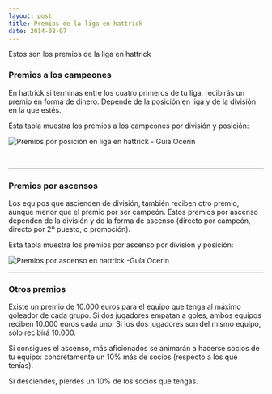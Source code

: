 ```yaml
---
layout: post
title: Premios de la liga en hattrick
date: 2014-08-07
---
```


Estos son los premios de la liga en hattrick

### Premios a los campeones

En hattrick si terminas entre los cuatro primeros de tu liga, recibirás un premio en forma de dinero. Depende de la posición en liga y de la división en la que estés.

Esta tabla muestra los premios a los campeones por división y posición:

![Premios por posición en liga en hattrick - Guía Ocerin](http://i.imgur.com/r98sK5b.png)

 

* * *

### Premios por ascensos

Los equipos que ascienden de división, también reciben otro premio, aunque menor que el premio por ser campeón. Estos premios por ascenso dependen de la división y de la forma de ascenso (directo por campeón, directo por 2º puesto, o promoción).

Esta tabla muestra los premios por ascenso por división y posición:

![Premios por ascenso en hattrick -Guía Ocerin](http://i.imgur.com/n0O5vLr.png)

* * *

### Otros premios

Existe un premio de 10.000 euros para el equipo que tenga al máximo goleador de cada grupo. Si dos jugadores empatan a goles, ambos equipos reciben 10.000 euros cada uno. Si los dos jugadores son del mismo equipo, sólo recibirá 10.000.

Si consigues el ascenso, más aficionados se animarán a hacerse socios de tu equipo: concretamente un 10% más de socios (respecto a los que tenías).

Si desciendes, pierdes un 10% de los socios que tengas.

